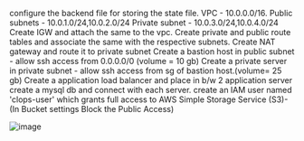configure the backend file for storing the state file.
VPC - 10.0.0.0/16.
Public subnets - 10.0.1.0/24,10.0.2.0/24
Private subnet - 10.0.3.0/24,10.0.4.0/24
Create IGW and attach the same to the vpc.
Create private and public route tables and associate the same with the respective subnets.
Create NAT gateway and route it to private subnet
Create a bastion host in public subnet - allow ssh access from 0.0.0.0/0 (volume = 10 gb)
Create a private server in private subnet - allow ssh access from sg of bastion host.(volume= 25 gb)
Create a application load balancer and place in b/w 2 application server
create a mysql db and connect with each server.
create an IAM user named 'clops-user' which grants full access to AWS Simple Storage Service (S3)-
(In Bucket settings Block the Public Access)

![image](https://github.com/user-attachments/assets/3ca434d8-91c0-4e3f-96f0-7ec465cf7531)
